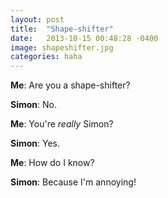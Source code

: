 ```yaml
---
layout: post
title:  "Shape-shifter"
date:   2013-10-15 00:48:28 -0400
image: shapeshifter.jpg
categories: haha
---
```


**Me**: Are you a shape-shifter?

**Simon**: No.

**Me**: You're *really* Simon?

**Simon**: Yes.

**Me**: How do I know?

**Simon**: Because I'm annoying!